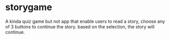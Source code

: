 # storygame

A kinda quiz game but not app that enable users to read a story, choose any of 3 buttons to continue the story. based on the selection, the story will continue.
